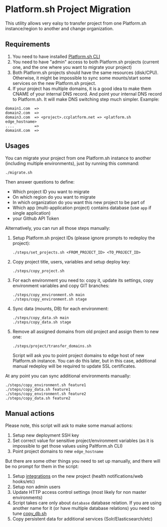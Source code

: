 # Platform.sh Project Migration
This utility allows very ealsy to transfer project from one Platform.sh instance/region to another and change organization.

## Requirements
1. You need to have installed [Platform.sh CLI](https://docs.platform.sh/gettingstarted/cli.html) 
2. You need to have "admin" access to both Platform.sh projects (current one, and the one where you want to migrate your project)
3. Both Platform.sh projects should have the same resources (disk/CPU). Otherwise, it might be impossible to sync some mounts/start some services on the new Platform.sh project.
4. If your project has multiple domains, it is a good idea to make them CNAME of your internal DNS record. And point your internal DNS record to Platform.sh. It will make DNS switching step much simpler. Example:
```
domain1.com  =>
domain2.com  =>
domain3.com  => <project>.ccplatform.net => <platform.sh edge_hostname> 
....         =>
domainX.com  =>
``` 

## Usages
You can migrate your project from one Platform.sh instance to another (including multiple environments), just by running this command:
```
./migrate.sh
```
Then answer questions to define:
- Which project ID you want to migrate
- On which region do you want to migrate 
- In which organization do you want this new project to be part of
- Which app (multi-application project) contains database (use `app` if single application)
- your Github API Token

Alternatively, you can run all those steps manually:
1. Setup Platform.sh project IDs (please ignore prompts to redeploy the project): 

    ```
    ./steps/set_projects.sh <FROM_PROJECT_ID> <TO_PROJECT_ID>
    ```
2. Copy project title, users, variables and setup deploy key:

    ```
    ./steps/copy_project.sh
    ```
    
3. For each environment you need to: copy it, update its settings, copy environment variables and copy GIT branches:  

    ```
    ./steps/copy_environment.sh main
    ./steps/copy_environment.sh stage
    ``` 
4. Sync data (mounts, DB) for each environment:

    ```
    ./steps/copy_data.sh main
    ./steps/copy_data.sh stage
    ```
    
5. Remove all assigned domains from old project and assign them to new one:

    ```
    ./steps/project/transfer_domains.sh
    ```
    Script will ask you to point project domains to edge host of new Platform.sh instance. You can do this later, but in this case, additional manual redeploy will be required to update SSL certificates. 

At any point you can sync additional environments manually:
```
./steps/copy_environment.sh feature1
./steps/copy_data.sh feature1
./steps/copy_environment.sh feature2
./steps/copy_data.sh feature2
```

## Manual actions
Please note, this script will ask to make some manual actions:
1. Setup new deployment SSH key
2. Set correct value for sensitive project/environment variables (as it is impossible to get those values using Paltform.sh CLI)
3. Point project domains to new `edge_hostname`

But there are some other things you need to set up manually, and there will be no prompt for them in the script:
1. Setup [integrations](https://docs.platform.sh/administration/integrations.html) on the new project (health notifications/web hooks/etc)
2. Setup non admin users
3. Update HTTP access control settings (most likely for non master environments)
4. Script takes care only about `database` database relation. If you are using another name for it (or have multiple database relations) you need to tune [copy_db.sh](https://gitlab.com/contextualcode/project-migration-platform.sh/blob/master/steps/environment/data/copy_db.sh)
5. Copy persistent data for additional services (Solr/Elasticsearch/etc)